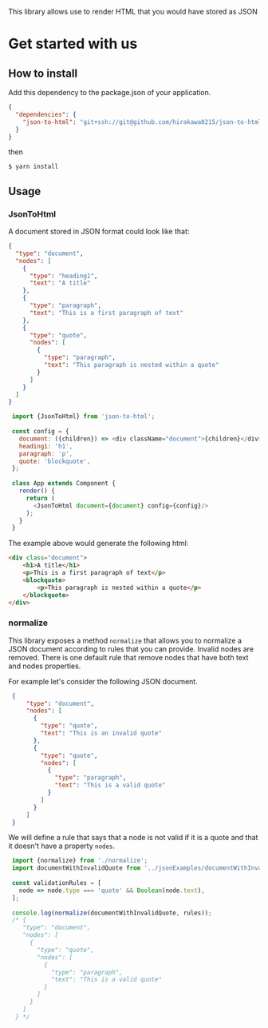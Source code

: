 This library allows use to render HTML that you would have stored as JSON

# Get started with us

## How to install

Add this dependency to the package.json of your application.

```json
{
  "dependencies": {
    "json-to-html": "git+ssh://git@github.com/hirakawa0215/json-to-html.git"
  }
}
```

then

    $ yarn install

## Usage

### JsonToHtml

A document stored in JSON format could look like that:

```json
{
  "type": "document",
  "nodes": [
    {
      "type": "heading1",
      "text": "A title"
    },
    {
      "type": "paragraph",
      "text": "This is a first paragraph of text"
    },
    {
      "type": "quote",
      "nodes": [
        {
          "type": "paragraph",
          "text": "This paragraph is nested within a quote"
        }      
      ]
    }
  ]
}
```

```javascript
 import {JsonToHtml} from 'json-to-html';
 
 const config = {
   document: ({children}) => <div className="document">{children}</div>,
   heading1: 'h1',
   paragraph: 'p',
   quote: 'blockquote',
 };
 
 class App extends Component {
   render() {
     return (
       <JsonToHtml document={document} config={config}/>
     );
   }
 }
``` 

The example above would generate the following html:

```html
<div class="document">
    <h1>A title</h1>
    <p>This is a first paragraph of text</p>
    <blockquote>
        <p>This paragraph is nested within a quote</p>    
    </blockquote>
</div>
```

### normalize

This library exposes a method `normalize` that allows you to normalize a JSON document according to rules that
 you can provide. Invalid nodes are removed. There is one default rule that remove nodes that have both 
 text and nodes properties.
 
For example let's consider the following JSON document.
 
```json
 {
     "type": "document",
     "nodes": [
       {
         "type": "quote",
         "text": "This is an invalid quote"
       },
       {
         "type": "quote",
         "nodes": [
           {
             "type": "paragraph",
             "text": "This is a valid quote"
           }
         ]
       }
     ]
 }
```
 
We will define a rule that says that a node is not valid if it is a quote and that it doesn't have a 
property `nodes`. 
 
```javascript
 import {normalize} from './normalize';
 import documentWithInvalidQuote from '../jsonExamples/documentWithInvalidQuote';
 
 const validationRules = [
   node => node.type === 'quote' && Boolean(node.text),
 ];
 
 console.log(normalize(documentWithInvalidQuote, rules));
 /* {
    "type": "document",
    "nodes": [
      {
        "type": "quote",
        "nodes": [
          {
            "type": "paragraph",
            "text": "This is a valid quote"
          }
        ]
      }
    ]
  } */
``` 
